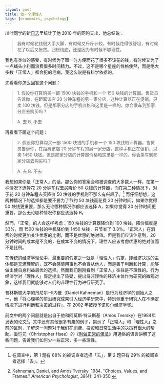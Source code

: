 ```yaml
---
layout: post
title: 做一个理性人
tags: [economics, psychology]
---
```


川叶同学的新[日志](http://blog.lishun.me/)里统计了他 2010 年的网购支出，他总结说：

> 我有时候花钱很大手大脚，有时候又斤斤计较。有时候花得很舒坦，有时候花了以后又怅然。归根结底，还是因为有时候不够理性。

我也有类似的感受，有时候为了图一时方便而花了很多不该花的钱，有时候又为了一点蝇头小利而浪费很多时间精力。不过，这不是哪个星座的性格使然，而是绝大多数「正常人」都会犯的毛病，我这么说是有科学依据的。

先看看你怎么回答这个问题：

> 1\. 假设你打算购买一部 1500 块钱的手机和一个 150 块钱的计算器。售货员告诉你，在距离该店 20 分钟车程的另一家分店，这种计算器正在促销，只卖 100 块钱。但是那家分店的手机价格和这里是一样的。你会乘车到那家分店去购买吗？
> 
> A. 去 B. 不去

再看看下面这个问题：

> 2\. 假设你打算购买一部 1500 块钱的手机和一个 150 块钱的计算器。售货员告诉你，在距离该店 20 分钟车程的另一家分店，这种手机正在促销，只卖 1450 块钱。但是那家分店的计算器价格和这里是一样的。你会乘车到那家分店去购买吗？
> 
> A. 去 B. 不去

我想如果你是「正常人」的话，那么你的答案会和被调查的大多数人一样，在第一种情况下选择花 20 分钟车程去买降价 50 块钱的计算器，而在第二种情况下，对于花 20 分钟车程去买降价 50 块钱的手机则不那么有兴趣了。[^1] 而仔细想想，这两种情况下的选择都是要不要为了节约 50 块钱而花费 20 分钟时间，如果你觉得 50 块钱更重要，那么无论哪种情况你都应该选择 A，如果你觉得 20 分钟时间更重要，那么无论哪种情况你都应该选择 B。

然而，「正常」的人会这样考虑：150 块钱的计算器降价到 100 块钱，降价幅度是 33%，而 1500 块钱的手机降价到 1450 块钱，只节省了 3.3%。「正常人」在消费的时候更加关注优惠的比例，而不是优惠的绝对值。但是我们应该注意到，20 分钟时间的成本是不变的，在成本不变的情况下，理性人应该考虑优惠的绝对值而不是比例。

在传统的经济学理论中，最重要的假定之一就是「理性人」假定，即经济决策的主体都是充满理智的，既不会感情用事也不会盲从他人，而是善于判断和计算，能够做出使自身利益最优的选择。然而我们刚刚看到「正常人」往往是不理性的。行为经济学对「理性人」假定提出了质疑，提出将非理性的经济主体作为研究的微观对象，这样我们就能够对人们的非理性行为进行研究了。

普林斯顿大学的丹尼尔·卡内曼（Daniel Kahneman）是行为经济学的创始人之一，他「将心理学的前沿研究成果引入经济学研究中，特别侧重于研究人在不确定情况下进行判断和决策的过程」，在 2002 年被授予诺贝尔经济学奖。

前文中的两个问题就是出自于他和阿莫斯·特沃斯基（Amos Tversky）在1984年发表的论文[^2]，文中还有其他很多有趣的例子，揭示了「正常人」和「理性人」之前的区别，了解这一问题对于我们在消费、投资和日常生活中的决策有很大的帮助。奚恺元（Christopher Hsee）的《[别做正常的傻瓜](http://book.douban.com/subject/1874488/)》用通俗的语言讲解了这些问题，告诉我们如何少一些正常，多一些理性。

[^1]: 在调查中，第 1 题有 68% 的被调查者选择「去」，第 2 题只有 29% 的被调查者选择「去」。
[^2]: Kahneman, Daniel, and Amos Tversky. 1984. "Choices, Values, and Frames." _American Psychologist_, 39(4): 341-350.